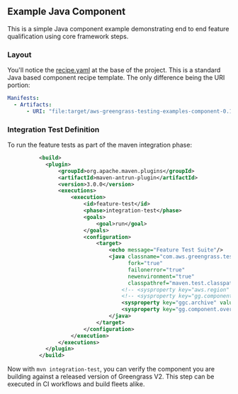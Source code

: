 ## Example Java Component

This is a simple Java component example demonstrating end to end feature qualification using
core framework steps.

### Layout

You'll notice the [recipe.yaml][1] at the base of the project. This is a standard Java based component
recipe template. The only difference being the URI portion:

``` yaml
Manifests:
  - Artifacts:
      - URI: "file:target/aws-greengrass-testing-examples-component-0.1.0-SNAPSHOT.jar"
```

### Integration Test Definition

To run the feature tests as part of the maven integration phase:

```xml
          <build>
            <plugin>
                <groupId>org.apache.maven.plugins</groupId>
                <artifactId>maven-antrun-plugin</artifactId>
                <version>3.0.0</version>
                <executions>
                    <execution>
                        <id>feature-test</id>
                        <phase>integration-test</phase>
                        <goals>
                            <goal>run</goal>
                        </goals>
                        <configuration>
                            <target>
                                <echo message="Feature Test Suite"/>
                                <java classname="com.aws.greengrass.testing.launcher.TestLauncher"
                                      fork="true"
                                      failonerror="true"
                                      newenvironment="true"
                                      classpathref="maven.test.classpath">
                                    <!-- <sysproperty key="aws.region" value="us-east-1"/> -->
                                    <!-- <sysproperty key="gg.component.bucket" value="you-component-bucket-name" -->
                                    <sysproperty key="ggc.archive" value="/path/to/greengrass-nucleus-latest.zip"/>
                                    <sysproperty key="gg.component.overrides" value="component.Name:file:${project.basedir}/recipe.yaml"/>
                                </java>
                            </target>
                        </configuration>
                    </execution>
                </executions>
            </plugin>
          </build>
```

Now with `mvn integration-test`, you can verify the component you are building against a released version
of Greengrass V2. This step can be executed in CI workflows and build fleets alike.

[1]: recipe.yaml